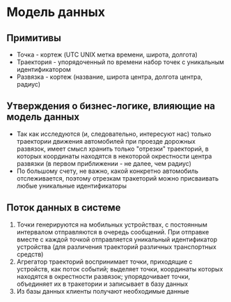 # Модель данных

## Примитивы
- Точка - кортеж (UTC UNIX метка времени, широта, долгота)
- Траектория - упорядоченный по времени набор точек с уникальным идентификатором
- Развязка - кортеж (название, широта центра, долгота центра, радиус)

## Утверждения о бизнес-логике, влияющие на модель данных
- Так как исследуются (и, следовательно, интересуют нас) только траектории движения автомобилей при проезде дорожных 
развязок, имеет смысл хранить только "отрезки" траекторий, в которых координаты находятся в некоторой окрестности 
центра развязки (в первом приближении - не далее, чем радиус)
- По большому счету, не важно, какой конкретно автомобиль отслеживается, поэтому отрезкам тракеторий можно присваивать 
любые уникальные идентификаторы

## Поток данных в системе
1. Точки генерируются на мобильных устройствах, с постоянным интервалом отправляются в очередь сообщений. При отправке 
вместе с каждой точкой отправляется уникальный идентификатор устройства (для различения траекторий различных 
транспортных средств)
2. Агрегатор траекторий воспринимает точки, приходящие с устройств, как поток событий; выделяет точки, координаты 
которых находятся в окрестности развязок; упорядочивает точки, объединяет их в тракетории и записывает в базу данных
3. Из базы данных клиенты получают необходимые данные
